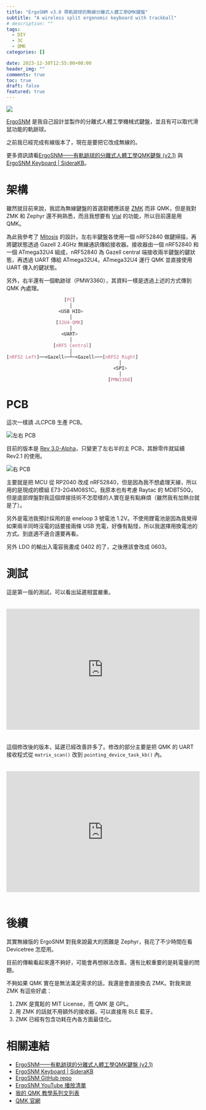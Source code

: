```yaml
---
title: "ErgoSNM v3.0 帶軌跡球的無線分離式人體工學QMK鍵盤"
subtitle: "A wireless split ergonomic keyboard with trackball"
# description: ""
tags:
  - DIY
  - 3C
  - QMK
categories: []

date: 2023-12-30T12:55:00+08:00
header_img: ""
comments: true
toc: true
draft: false
featured: true
---
```


![](https://blogger.googleusercontent.com/img/b/R29vZ2xl/AVvXsEgxDiA1z2pniOgv1bDiH3zPjn0hJ4_R6NFFBTDMTE91p0erWxVLpsUfBb5CHRoKZ3b16wJ0898m219DMjvq-FvNgaRpMu19zy-9mlc2DuCRgIduudHsbHd6wKUQAb89eN6CRcPF43yDzJX8P-YawpRMRlTSn_GDwSKeDmV1QDS1P05hpAuC831zIJQpxps/s16000/PXL_20231230_033645973.jpg)

[ErgoSNM](https://github.com/siderakb/ergo-snm-keyboard) 是我自己設計並製作的分離式人體工學機械式鍵盤，並且有可以取代滑鼠功能的軌跡球。

之前我已經完成有線版本了，現在是要把它改成無線的。

<!--more-->

更多資訊請看[ErgoSNM——有軌跡球的分離式人體工學QMK鍵盤 (v2.1)](/posts/ergosnm-v2-1-intro/) 與 [ErgoSNM Keyboard | SideraKB](https://siderakb.github.io/docs/category/ergosnm)。

# 架構

雖然就目前來說，我認為無線鍵盤的首選韌體應該是 [ZMK](https://zmk.dev/) 而非 QMK，但是我對 ZMK 和 Zephyr 還不夠熟悉，而且我想要有 [Vial](https://get.vial.today/) 的功能，所以目前還是用 QMK。

為此我參考了 [Mitosis](https://github.com/reversebias/mitosis) 的設計。左右半鍵盤各使用一個 nRF52840 做鍵掃描，再將鍵狀態透過 Gazell 2.4GHz 無線通訊傳給接收器。接收器由一個 nRF52840 和一個 ATmega32U4 組成，nRF52840 為 Gazell central 端接收兩半鍵盤的鍵狀態，再透過 UART 傳給 ATmega32U4。ATmega32U4 運行 QMK 並直接使用 UART 傳入的鍵狀態。

另外，右半還有一個軌跡球（PMW3360），其資料一樣是透過上述的方式傳到 QMK 內處理。

```css
                     [PC]
                       │
                   <USB HID>
                       │
                  [32U4-QMK]
                       │
                    <UART>
                       │
                 [nRF5 Central]
                       │
[nRF52 Left]──<Gazell>─┴─<Gazell>──[nRF52 Right]
                                         │
                                       <SPI>
                                         │
                                     [PMW3360]
```

# PCB

這次一樣請 JLCPCB 生產 PCB。

![左右 PCB](https://blogger.googleusercontent.com/img/b/R29vZ2xl/AVvXsEg10uS5zVOv14y4WeZY5BvLn5W2342whazwQxhjDko9AD52WEZ9dLzL6G2IbZrHOuigbjpz19_GSzc7TBWKBHBRXcbkRsYTd-AABUmmVu5MDFR5YFiTCMbMhB8DZKpLB8mj0XURlylsK7Xnr5_9rxkbvjE8-KyET6XAxkz7_AXW05xc5UunY9yuK44AfUg/s16000/PXL_20231118_101536191.jpg)

目前的版本是 [Rev 3.0-Alpha](https://github.com/siderakb/ergo-snm-keyboard/releases/tag/v3.0.0-alpha)，只變更了左右半的主 PCB，其餘零件就延續 Rev2.1 的使用。

![右 PCB](https://blogger.googleusercontent.com/img/b/R29vZ2xl/AVvXsEjvQy4JE9kI2WEfBKyMv7bO-4aVJDc80rboeAZuABMjaQ_AHBuU9bCUcDjpwhZBjLInous_Th0xz3eUU27Ell_cQqyaIu9QfvvQHEz3zcbZScoDJTL4ROLlSZP2_XE8q8sXWt3SLuRNuSM17eoMAzm79UzfTdutkWsgDfQzlIoviJ6G5u0fkK1KPJiRvOk/s16000/Screenshot%202023-12-30%20122714.png)

主要就是把 MCU 從 RP2040 改成 nRF52840，但是因為我不想處理天線，所以用的是現成的模組 E73-2G4M08S1C。我原本也有考慮 Raytac 的 MDBT50Q，但是底部焊盤對我這個焊接技術不怎麼樣的人實在是有點麻煩（雖然我有加熱台就是了）。

另外是電池我預計採用的是 eneloop 3 號電池 1.2V。不使用鋰電池是因為我覺得如果兩半同時沒電的話要接兩條 USB 充電，好像有點怪，所以我選擇用換電池的方式。到底適不適合還要再看。

另外 LDO 的輸出入電容我畫成 0402 的了，之後應該會改成 0603。

# 測試

這是第一版的測試，可以看出延遲相當嚴重。

<iframe
  src="https://www.youtube.com/embed/BIOsrYmRqe4?si=dvUb97Nf2RI7gblD"
  title="YouTube video player"
  frameborder="0"
  allow="accelerometer; autoplay; clipboard-write; encrypted-media; gyroscope; picture-in-picture; web-share"
  allowfullscreen
  style="width: 100%; height: 315px; border: 0; margin: 20px 0">
</iframe>


這個修改後的版本，延遲已經改善許多了。修改的部分主要是把 QMK 的 UART 接收程式從 `matrix_scan()` 改到 `pointing_device_task_kb()` 內。

<iframe src="https://www.youtube.com/embed/EPGxoYIOgcI?si=n5n0IPBgmPbb8iIb" title="YouTube video player" frameborder="0" allow="accelerometer; autoplay; clipboard-write; encrypted-media; gyroscope; picture-in-picture; web-share" allowfullscreen style="width: 100%; height: 315px; border: 0; margin: 20px 0"></iframe>

# 後續

其實無線版的 ErgoSNM 對我來說最大的困難是 Zephyr，我花了不少時間在看 Devicetree 怎麼用。

目前的傳輸看起來還不夠好，可能會再想辦法改善。還有比較重要的是耗電量的問題。

不夠如果 QMK 實在是無法滿足需求的話，我還是會直接換去 ZMK。對我來說 ZMK 有這些好處：
1. ZMK 是寬鬆的 MIT License，而 QMK 是 GPL。
2. 用 ZMK 的話就不用額外的接收器，可以直接用 BLE 藍牙。
3. ZMK 已經有包含功耗在內各方面最佳化。

# 相關連結

- [ErgoSNM——有軌跡球的分離式人體工學QMK鍵盤 (v2.1)](/posts/ergosnm-v2-1-intro/)
- [ErgoSNM Keyboard | SideraKB](https://siderakb.github.io/docs/category/ergosnm)
- [ErgoSNM GitHub repo](https://github.com/siderakb/ergo-snm-keyboard)
- [ErgoSNM YouTube 播放清單](https://youtube.com/playlist?list=PL1kBTdTo-vGbdUH9_YovZvkGXuNMB03fa)
- [我的 QMK 教學系列文列表](/posts/diyqmkkeyboard-0/#教學文列表)
- [QMK 官網](https://qmk.fm/)
